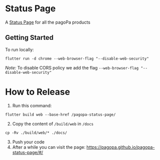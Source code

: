 # Status Page

A [Status Page](https://pagopa.github.io/pagopa-status-page/#/) for all the pagoPa products

## Getting Started

To run locally:

``` shell
flutter run -d chrome --web-browser-flag "--disable-web-security"
```

_Note:_ To disable CORS policy we add the flag `--web-browser-flag "--disable-web-security"`

# How to Release

1. Run this command:
``` shell
flutter build web --base-href /pagopa-status-page/
```
2. Copy the content of `/build/web` in `/docs`
``` shell
cp -Rv ./build/web/* ./docs/
```
3. Push your code
4. After a while you can visit the page: https://pagopa.github.io/pagopa-status-page/#/
